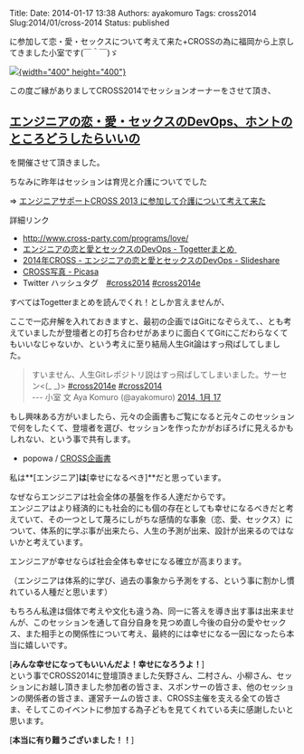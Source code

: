 Title: 
Date: 2014-01-17 13:38
Authors: ayakomuro
Tags:  cross2014
Slug:2014/01/cross-2014
Status: published


に参加して恋・愛・セックスについて考えて来た+CROSSの為に福岡から上京してきました小室です(￣＾￣)ゞ

[![](http://4.bp.blogspot.com/-b6T0nqunRBI/UtktchEIJtI/AAAAAAAAZGc/MF-DCY32GR4/s1600/ogimg.jpg){width="400"
height="400"}](http://4.bp.blogspot.com/-b6T0nqunRBI/UtktchEIJtI/AAAAAAAAZGc/MF-DCY32GR4/s1600/ogimg.jpg)












この度ご縁がありましてCROSS2014でセッションオーナーをさせて頂き、







[エンジニアの恋・愛・セックスのDevOps、ホントのところどうしたらいいの](http://www.cross-party.com/programs/love/)
-----------------------------------------------------------------------------------------------------------------



を開催させて頂きました。









ちなみに昨年はセッションは育児と介護についてでした 





=\> [エンジニアサポートCROSS 2013
に参加して介護について考えて来た](http://blog.popowa.com/2013/01/cross-2013.html)









詳細リンク





-   <http://www.cross-party.com/programs/love/>
-   [エンジニアの恋と愛とセックスのDevOps -
    Togetterまとめ ](http://togetter.com/li/617273)
-   [2014年CROSS - エンジニアの恋と愛とセックスのDevOps -
    Slideshare](http://www.slideshare.net/popowa/2014cross-devops)
-   [CROSS写真 -
    Picasa](https://plus.google.com/photos/102515833230145544168/albums/5969850486782666289)
-   Twitter
    ハッシュタグ　[\#cross2014](https://twitter.com/search?q=%23cross2014&src=typd)
    [\#cross2014e](https://twitter.com/search?q=%23cross2014e&src=typd)





すべてはTogetterまとめを読んでくれ！としか言えませんが、





ここで一応弁解を入れておきますと、最初の企画ではGitになぞらえて、、とも考えていましたが登壇者との打ち合わせがあまりに面白くてGitにこだわらなくてもいいなじゃないか、という考えに至り結局人生Git論はすっ飛ばしてしました。









> すいません、人生Gitレポジトリ説はすっ飛ばしてしまいました。サーセン\<(\_
> \_)\>
> [\#cross2014e](https://twitter.com/search?q=%23cross2014e&src=hash)
> [\#cross2014](https://twitter.com/search?q=%23cross2014&src=hash)  
> --- 小室 文 Aya Komuro (@ayakomuro) [2014, 1月
> 17](https://twitter.com/ayakomuro/statuses/424051551410200576)





もし興味ある方がいましたら、元々の企画書もご覧になると元々このセッションで何をしたくて、登壇者を選び、セッションを作ったかがおぼろげに見えるかもしれない、という事で共有します。





-   popowa / [CROSS企画書](https://gist.github.com/popowa/7574224)





私は**[エンジニア]**は**[幸せになるべき]**だと思っています。





なぜならエンジニアは社会全体の基盤を作る人達だからです。  
エンジニアはより経済的にも社会的にも個の存在としても幸せになるべきだと考えていて、その一つとして蔑ろにしがちな感情的な事象（恋、愛、セックス）について、体系的に学ぶ事が出来たら、人生の予測が出来、設計が出来るのではないかと考えています。







エンジニアが幸せならば社会全体も幸せになる確立が高まります。







（エンジニアは体系的に学び、過去の事象から予測をする、という事に割かし慣れている人種だと思います）









もちろん私達は個体で考えや文化も違う為、同一に答えを導き出す事は出来ませんが、このセッションを通して自分自身を見つめ直し今後の自分の愛やセックス、また相手との関係性について考え、最終的には幸せになる一因になったら本当に嬉しいです。

[**みんな幸せになってもいいんだよ！幸せになろうよ！**]  
という事でCROSS2014に登壇頂きました矢野さん、二村さん、小柳さん、セッションにお越し頂きました参加者の皆さま、スポンサーの皆さま、他のセッションの関係者の皆さま、運営チームの皆さま、CROSS主催を支える全ての皆さま、そしてこのイベントに参加する為子どもを見てくれている夫に感謝したいと思います。

[**本当に有り難うございました！！**]






